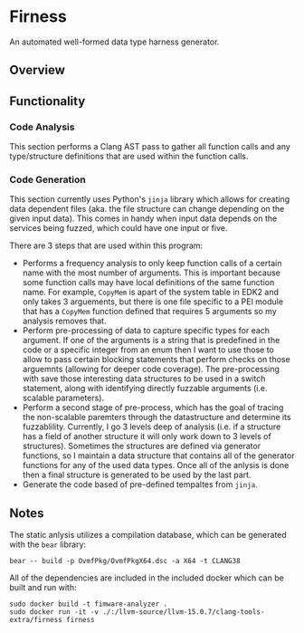 # Firness

An automated well-formed data type harness generator. 

## Overview

## Functionality

### Code Analysis

This section performs a Clang AST pass to gather all function calls and any type/structure definitions that are used within the function calls.

### Code Generation

This section currently uses Python's `jinja` library which allows for creating data dependent files (aka. the file structure can change depending on the given input data). This comes in handy when input data depends on the services being fuzzed, which could have one input or five. 

There are 3 steps that are used within this program:
- Performs a frequency analysis to only keep function calls of a certain name with the most number of arguments. This is important because some function calls may have local definitions of the same function name. For example, `CopyMem` is apart of the system table in EDK2 and only takes 3 arguements, but there is one file specific to a PEI module that has a `CopyMem` function defined that requires 5 arguments so my analysis removes that.
- Perform pre-processing of data to capture specific types for each argument. If one of the arguments is a string that is predefined in the code or a specific integer from an enum then I want to use those to allow to pass certain blocking statements that perform checks on those arguemnts (allowing for deeper code coverage). The pre-processing with save those interesting data structures to be used in a switch statement, along with identifying directly fuzzable arguments (i.e. scalable parameters).
- Perform a second stage of pre-process, which has the goal of tracing the non-scalable paremters through the datastructure and determine its fuzzablility. Currently, I go 3 levels deep of analysis (i.e. if a structure has a field of another structure it will only work down to 3 levels of structures). Sometimes the structures are defined via generator functions, so I maintain a data structure that contains all of the generator functions for any of the used data types. Once all of the anlysis is done then a final structure is generated to be used by the last part.
- Generate the code based of pre-defined tempaltes from `jinja`.

## Notes

The static anlysis utilizes a compilation database, which can be generated with the `bear` library:

```
bear -- build -p OvmfPkg/OvmfPkgX64.dsc -a X64 -t CLANG38
```

All of the dependencies are included in the included docker which can be built and run with:

```
sudo docker build -t fimware-analyzer .
sudo docker run -it -v ./:/llvm-source/llvm-15.0.7/clang-tools-extra/firness firness
```